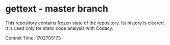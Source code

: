 # gettext - master branch

This repository contains frozen state of the repository.
Its history is cleared. It is used only for static code
analysis with Codacy.

Commit Time: 1702705173